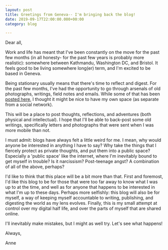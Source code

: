 ```yaml
---
layout: post
title: Greetings from Geneva-- I'm bringing back the blog!
date: 2019-09-17T22:00:00.000+00:00
category: blog

---
```

Dear all,

Work and life has meant that I've been constantly on the move for the past few months (in all honesty- for the past few years is probably more realistic): somewhere between Kathmandu, Washington DC, and Bristol. It feels good to be living somewhere long(er) term, and I'm excited to be based in Geneva.

Being stationary usually means that there's time to reflect and digest. For the past few months, I've had the opportunity to go through arsenals of old photographs, writings, field notes and emails. While some of that has been [posted here](https://www.instagram.com/mmntsbyanne/), I thought it might be nice to have my own space (as separate from a social network).

This will be a place to post thoughts, reflections, and adventures (both physical and intellectual). I hope that I'll be able to back-post some old writings, specifically letters and photographs that were sent when I was more mobile than not.

I must admit: blogs have always felt a little weird for me. I mean, why would anyone be interested in anything I have to say? Why take the things that I fiercely protect as private thoughts, and put them into a public space? Especially a 'public space' like the internet, where I'm inevitably bound to get myself in trouble? Is it narcissism? Post-teenage angst? A combination of all of the above, perhaps?

I'd like to think that this place will be a bit more than that. First and foremost, I'd like this blog to be for those that were too far away to know what I was up to at the time, and well as for anyone that happens to be interested in what I'm up to these days. Perhaps more selfishly: this blog will also be for myself, a way of keeping myself accountable to writing, publishing, and digesting the world as my lens evolves. Finally, this is my small attempt at control over my digital half life, and over the parts of myself that are shared online.

I'll inevitably make mistakes, but I might as well try. Let's see what happens!

Always,

Anne

